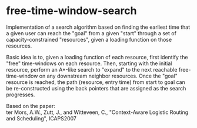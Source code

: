 # free-time-window-search
Implementation of a search algorithm based on finding the earliest time that a given user can reach the "goal" from a given "start" through a set of capacity-constrained "resources", given a loading function on those resources.  

Basic idea is to, given a loading function of each resource, first identify the "free" time-windows on each resource.  Then, starting with the initial resource, perform an A*-like search to "expand" to the next reachable free-time-window on any downstream neighbor resources.  Once the "goal" resource is reached, the path (resource, entry time) from start to goal can be re-constructed using the back pointers that are assigned as the search progresses. 
 
Based on the paper:  
ter Mors, A.W., Zutt, J., and Witteveen, C., "Context-Aware Logistic Routing and Scheduling", ICAPS2007


